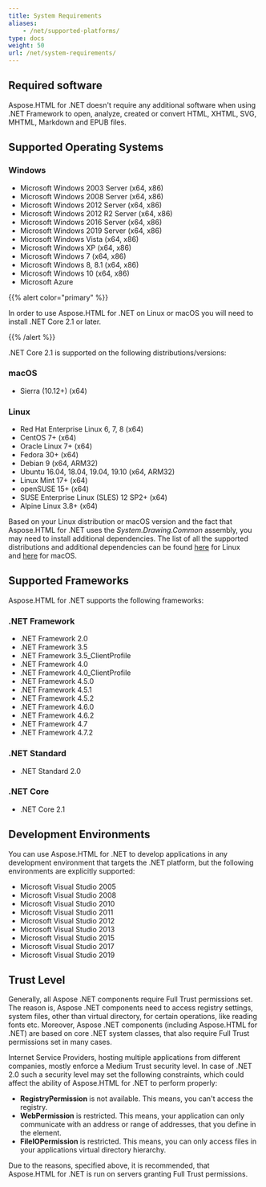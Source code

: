 ```yaml
---
title: System Requirements
aliases:
    - /net/supported-platforms/
type: docs
weight: 50
url: /net/system-requirements/
---
```


## **Required software**
Aspose.HTML for .NET doesn't require any additional software when using .NET Framework to open, analyze, created or convert HTML, XHTML, SVG, MHTML, Markdown and EPUB files.
## **Supported Operating Systems**
### **Windows**
- Microsoft Windows 2003 Server (x64, x86)
- Microsoft Windows 2008 Server (x64, x86)
- Microsoft Windows 2012 Server (x64, x86)
- Microsoft Windows 2012 R2 Server (x64, x86)
- Microsoft Windows 2016 Server (x64, x86)
- Microsoft Windows 2019 Server (x64, x86)
- Microsoft Windows Vista (x64, x86)
- Microsoft Windows XP (x64, x86)
- Microsoft Windows 7 (x64, x86)
- Microsoft Windows 8, 8.1 (x64, x86)
- Microsoft Windows 10 (x64, x86)
- Microsoft Azure

{{% alert color="primary" %}} 

In order to use Aspose.HTML for .NET on Linux or macOS you will need to install .NET Core 2.1 or later.

{{% /alert %}} 

.NET Core 2.1 is supported on the following distributions/versions:
### **macOS**
- Sierra (10.12+) (x64)
### **Linux**
- Red Hat Enterprise Linux 6, 7, 8 (x64)
- CentOS 7+ (x64)
- Oracle Linux 7+ (x64)
- Fedora 30+ (x64)
- Debian 9 (x64, ARM32)
- Ubuntu 16.04, 18.04, 19.04, 19.10 (x64, ARM32)
- Linux Mint 17+ (x64)
- openSUSE 15+ (x64)
- SUSE Enterprise Linux (SLES) 12 SP2+ (x64)
- Alpine Linux 3.8+ (x64)

Based on your Linux distribution or macOS version and the fact that Aspose.HTML for .NET uses the *System.Drawing.Common* assembly, you may need to install additional dependencies. The list of all the supported distributions and additional dependencies can be found [here](https://docs.microsoft.com/en-us/dotnet/core/install/dependencies?tabs=netcore21&pivots=os-linux) for Linux and [here](https://docs.microsoft.com/en-us/dotnet/core/install/dependencies?tabs=netcore21&pivots=os-macos) for macOS.
## **Supported Frameworks**
Aspose.HTML for .NET supports the following frameworks:
### **.NET Framework**
- .NET Framework 2.0
- .NET Framework 3.5
- .NET Framework 3.5_ClientProfile
- .NET Framework 4.0
- .NET Framework 4.0_ClientProfile
- .NET Framework 4.5.0
- .NET Framework 4.5.1
- .NET Framework 4.5.2
- .NET Framework 4.6.0
- .NET Framework 4.6.2
- .NET Framework 4.7
- .NET Framework 4.7.2
### **.NET Standard**
- .NET Standard 2.0
### **.NET Core**
- .NET Core 2.1
## **Development Environments**
You can use Aspose.HTML for .NET to develop applications in any development environment that targets the .NET platform, but the following environments are explicitly supported:

- Microsoft Visual Studio 2005
- Microsoft Visual Studio 2008
- Microsoft Visual Studio 2010
- Microsoft Visual Studio 2011
- Microsoft Visual Studio 2012
- Microsoft Visual Studio 2013
- Microsoft Visual Studio 2015
- Microsoft Visual Studio 2017
- Microsoft Visual Studio 2019
## **Trust Level**
Generally, all Aspose .NET components require Full Trust permissions set. The reason is, Aspose .NET components need to access registry settings, system files, other than virtual directory, for certain operations, like reading fonts etc. Moreover, Aspose .NET components (including Aspose.HTML for .NET) are based on core .NET system classes, that also require Full Trust permissions set in many cases.

Internet Service Providers, hosting multiple applications from different companies, mostly enforce a Medium Trust security level. In case of .NET 2.0 such a security level may set the following constraints, which could affect the ability of Aspose.HTML for .NET to perform properly:

- **RegistryPermission** is not available. This means, you can't access the registry.
- **WebPermission** is restricted. This means, your application can only communicate with an address or range of addresses, that you define in the <trust> element.
- **FileIOPermission** is restricted. This means, you can only access files in your applications virtual directory hierarchy.

Due to the reasons, specified above, it is recommended, that Aspose.HTML for .NET is run on servers granting Full Trust permissions.
